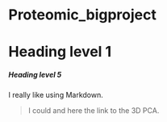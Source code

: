 # Proteomic_bigproject

<h1>Heading level 1</h1>

<h5>Heading level 5</h5>
<p>I really like using Markdown.</p>

>I could and here the link to the 3D PCA.
